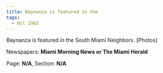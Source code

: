 ```yaml
---  
title: Baynanza is featured in the  
tags:  
  - Oct 1982  
---  
```

  
Baynanza is featured in the South Miami Neighbors. [Photos]  
  
Newspapers: **Miami Morning News or The Miami Herald**  
  
Page: **N/A**, Section: **N/A** 
